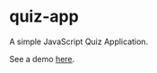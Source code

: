 # quiz-app
A simple JavaScript Quiz Application.

See a demo <a href="http://quiz.christianmackler.com" target="_blank">here</a>.
